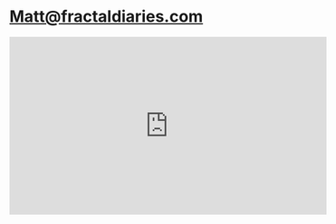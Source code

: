 
# Matt@fractaldiaries.com

<div class="video-container"><iframe width="560" height="315" src="https://www.youtube.com/embed/nHF_h_60QtQ?si=RLG0neO3HWqmndda" title="YouTube video player" frameborder="0" allow="accelerometer; autoplay; clipboard-write; encrypted-media; gyroscope; picture-in-picture; web-share" allowfullscreen></iframe></div>

